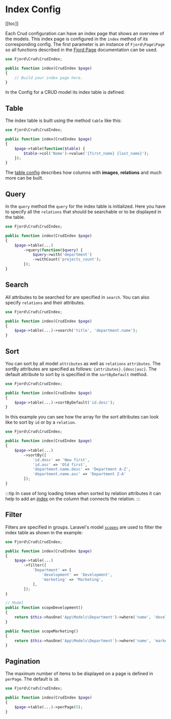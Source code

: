 # Index Config

[[toc]]

Each Crud configuration can have an index page that shows an overview of the models. This index page is configured in the `index` method of its corresponding config. The first parameter is an instance of `Fjord\Page\Page` so all functions described in the [Fjord Page](/docs/basics/page) documentation can be used.

```php
use Fjord\Crud\CrudIndex;

public function index(CrudIndex $page)
{
    // Build your index page here.
}
```

In the Config for a CRUD model its index table is defined.

## Table

The index table is built using the method `table` like this:

```php
use Fjord\Crud\CrudIndex;

public function index(CrudIndex $page)
{
    $page->table(function($table) {
        $table->col('Name')->value('{first_name} {last_name}');
    });
}
```

The [table config](/docs/crud/config-table) describes how columns with **images**, **relations** and much more can be built.

## Query

In the `query` method the `query` for the index table is initialized. Here you have to specify all the `relations` that should be searchable or to be displayed in the table.

```php
use Fjord\Crud\CrudIndex;

public function index(CrudIndex $page)
{
    $page->table(...)
        ->query(function($query) {
            $query->with('department')
            ->withCount('projects_count');
        });
}
```

## Search

All attributes to be searched for are specified in `search`. You can also specify `relations` and their attributes.

```php
use Fjord\Crud\CrudIndex;

public function index(CrudIndex $page)
{
    $page->table(...)->search('title', 'department.name');
}
```

## Sort

You can sort by all model `attributes` as well as `relations` `attributes`. The sortBy attributes are specified as follows: `{attributes}.{desc|asc}`. The default attribute to sort by is specified in the `sortByDefault` method.

```php
use Fjord\Crud\CrudIndex;

public function index(CrudIndex $page)
{
    $page->table(...)->sortByDefault('id.desc');
}
```

In this example you can see how the array for the sort attributes can look like to sort by `id` or by a `relation`.

```php
use Fjord\Crud\CrudIndex;

public function index(CrudIndex $page)
{
    $page->table(...)
        ->sortBy([
            'id.desc' => 'New first',
            'id.asc' => 'Old first',
            'department.name.desc' => 'Department A-Z',
            'department.name.asc' => 'Department Z-A'
        ]);
}
```

:::tip
In case of long loading times when sorted by relation attributes it can help to add an [index](https://laravel.com/docs/7.x/migrations#indexes) on the column that connects the relation.
:::

## Filter

Filters are specified in groups. Laravel's model [`scopes`](https://laravel.com/docs/7.x/eloquent#local-scopes) are used to filter the index table as shown in the example:

```php
use Fjord\Crud\CrudIndex;

public function index(CrudIndex $page)
{
    $page->table(...)
        ->filter([
            'Department' => [
                'development' => 'Development',
                'marketing' => 'Marketing',
            ],
        ]);
}
```

```php
// Model
public function scopeDevelopment()
{
    return $this->hasOne('App\Models\Department')->where('name', 'development');
}

public function scopeMarketing()
{
    return $this->hasOne('App\Models\Department')->where('name', 'marketing');
}
```

## Pagination

The maximum number of items to be displayed on a page is defined in `perPage`. The default is `10`.

```php
use Fjord\Crud\CrudIndex;

public function index(CrudIndex $page)
{
    $page->table(...)->perPage(5);
}
```
